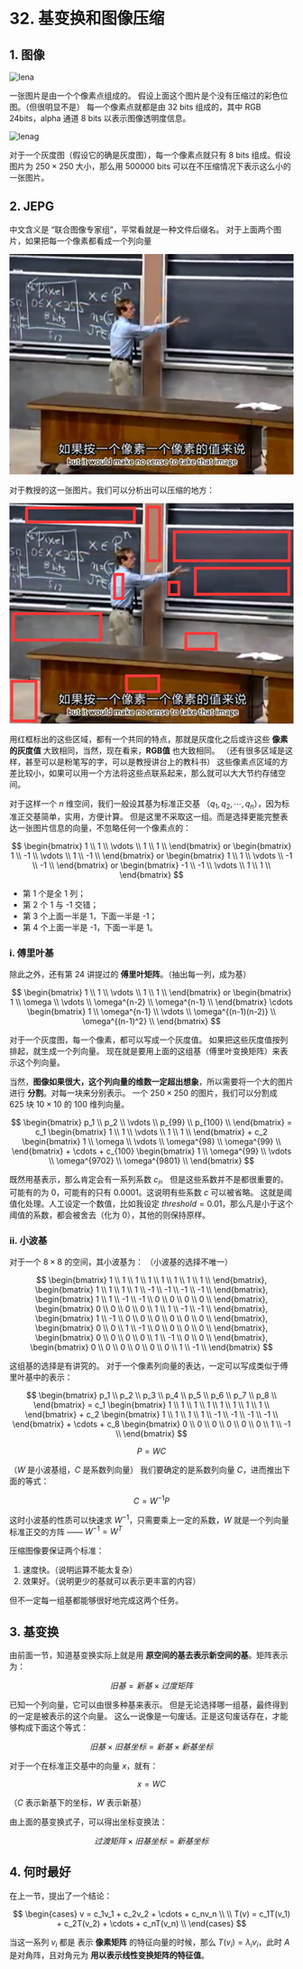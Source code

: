 # 32. 基变换和图像压缩

## 1. 图像

![lena](./img/lena.png)

一张图片是由一个个像素点组成的。
假设上面这个图片是个没有压缩过的彩色位图。（但很明显不是）
每一个像素点就都是由 32 bits 组成的，其中 RGB 24bits，alpha 通道 8 bits 以表示图像透明度信息。

![lenag](./img/lenag.png)

对于一个灰度图（假设它的确是灰度图），每一个像素点就只有 8 bits 组成。假设图片为 $250 \times 250$ 大小，那么用 500000 bits 可以在不压缩情况下表示这么小的一张图片。

## 2. JEPG

中文含义是 “联合图像专家组”，平常看就是一种文件后缀名。
对于上面两个图片，如果把每一个像素都看成一个列向量

![32_1](./img/32_1.png)

对于教授的这一张图片。我们可以分析出可以压缩的地方：

![32_2](./img/32_2.png)

用红框标出的这些区域，都有一个共同的特点，那就是灰度化之后或许这些 **像素的灰度值** 大致相同，当然，现在看来，**RGB值** 也大致相同。
（还有很多区域是这样，甚至可以是粉笔写的字，可以是教授讲台上的教科书）
这些像素点区域的方差比较小，如果可以用一个方法将这些点联系起来，那么就可以大大节约存储空间。

对于这样一个 $n$ 维空间，我们一般设其基为标准正交基 （$q_1, q_2, \cdots, q_n$），因为标准正交基简单，实用，方便计算。
但是这里不采取这一组。而是选择更能完整表达一张图片信息的向量，不忽略任何一个像素点的：

$$
\begin{bmatrix}
1 \\
1 \\
\vdots \\
1 \\
1 \\
\end{bmatrix} or
\begin{bmatrix}
1 \\
-1 \\
\vdots \\
1 \\
-1 \\
\end{bmatrix} or
\begin{bmatrix}
1 \\
1 \\
\vdots \\
-1 \\
-1 \\
\end{bmatrix} or
\begin{bmatrix}
-1 \\
-1 \\
\vdots \\
1 \\
1 \\
\end{bmatrix}
$$

* 第 1 个是全 1 列；
* 第 2 个 1 与 -1 交错；
* 第 3 个上面一半是 1，下面一半是 -1；
* 第 4 个上面一半是 -1，下面一半是 1。

### i. 傅里叶基

除此之外，还有第 24 讲提过的 **傅里叶矩阵**。（抽出每一列，成为基）

$$
\begin{bmatrix}
1 \\
1 \\
\vdots \\
1 \\
1 \\
\end{bmatrix} or
\begin{bmatrix}
1 \\
\omega \\
\vdots \\
\omega^{n-2} \\
\omega^{n-1} \\
\end{bmatrix} \cdots
\begin{bmatrix}
1 \\
\omega^{n-1} \\
\vdots \\
\omega^{(n-1)(n-2)} \\
\omega^{(n-1)^2} \\
\end{bmatrix}
$$

对于一个灰度图，每一个像素，都可以写成一个灰度值。
如果把这些灰度值按列排起，就生成一个列向量。
现在就是要用上面的这组基（傅里叶变换矩阵）来表示这个列向量。

当然，**图像如果很大，这个列向量的维数一定超出想象**，所以需要将一个大的图片进行 **分割**。对每一块来分别表示。
一个 $250 \times 250$ 的图片，我们可以分割成 625 块 $10 \times 10$ 的 100 维列向量。

$$
\begin{bmatrix}
p_1 \\
p_2 \\
\vdots \\
p_{99} \\
p_{100} \\
\end{bmatrix} = c_1
\begin{bmatrix}
1 \\
1 \\
\vdots \\
1 \\
1 \\
\end{bmatrix} + c_2
\begin{bmatrix}
1 \\
\omega \\
\vdots \\
\omega^{98} \\
\omega^{99} \\
\end{bmatrix} + \cdots + c_{100}
\begin{bmatrix}
1 \\
\omega^{99} \\
\vdots \\
\omega^{9702} \\
\omega^{9801} \\
\end{bmatrix}
$$

既然用基表示，那么肯定会有一系列系数 $c_i$。
但是这些系数并不是都很重要的。
可能有的为 0，可能有的只有 0.0001。这说明有些系数 $c$ 可以被省略。
这就是阈值化处理。人工设定一个数值，比如我设定 $threshold = 0.01$，那么凡是小于这个阈值的系数，都会被舍去（化为 0），其他的则保持原样。

### ii. 小波基

对于一个 $8 \times 8$ 的空间，其小波基为：
（小波基的选择不唯一）

$$
\begin{bmatrix}
1 \\
1 \\
1 \\
1 \\
1 \\
1 \\
1 \\
1 \\
\end{bmatrix},
\begin{bmatrix}
1 \\
1 \\
1 \\
1 \\
-1 \\
-1 \\
-1 \\
-1 \\
\end{bmatrix},
\begin{bmatrix}
1 \\
1 \\
-1 \\
-1 \\
0 \\
0 \\
0 \\
0 \\
\end{bmatrix},
\begin{bmatrix}
0 \\
0 \\
0 \\
0 \\
1 \\
1 \\
-1 \\
-1 \\
\end{bmatrix},
\begin{bmatrix}
1 \\
-1 \\
0 \\
0 \\
0 \\
0 \\
0 \\
0 \\
\end{bmatrix},
\begin{bmatrix}
0 \\
0 \\
1 \\
-1 \\
0 \\
0 \\
0 \\
0 \\
\end{bmatrix},
\begin{bmatrix}
0 \\
0 \\
0 \\
0 \\
1 \\
-1 \\
0 \\
0 \\
\end{bmatrix},
\begin{bmatrix}
0 \\
0 \\
0 \\
0 \\
0 \\
0 \\
1 \\
-1 \\
\end{bmatrix}
$$

这组基的选择是有讲究的。
对于一个像素列向量的表达，一定可以写成类似于傅里叶基中的表示：

$$
\begin{bmatrix}
p_1 \\
p_2 \\
p_3 \\
p_4 \\
p_5 \\
p_6 \\
p_7 \\
p_8 \\
\end{bmatrix} = c_1
\begin{bmatrix}
1 \\
1 \\
1 \\
1 \\
1 \\
1 \\
1 \\
1 \\
\end{bmatrix} + c_2
\begin{bmatrix}
1 \\
1 \\
1 \\
1 \\
-1 \\
-1 \\
-1 \\
-1 \\
\end{bmatrix} + \cdots + c_8
\begin{bmatrix}
0 \\
0 \\
0 \\
0 \\
0 \\
0 \\
1 \\
-1 \\
\end{bmatrix}
$$

$$
P = W C
$$

（$W$ 是小波基组，$C$ 是系数列向量）
我们要确定的是系数列向量 $C$，进而推出下面的等式：

$$
C = W^{-1} P
$$

这时小波基的性质可以快速求 $W^{-1}$，只需要乘上一定的系数，$W$ 就是一个列向量标准正交的方阵 —— $W^{-1} = W^T$

压缩图像要保证两个标准：

1. 速度快。（说明运算不能太复杂）
2. 效果好。（说明更少的基就可以表示更丰富的内容）

但不一定每一组基都能够很好地完成这两个任务。

## 3. 基变换

由前面一节，知道基变换实际上就是用 **原空间的基去表示新空间的基**。矩阵表示为：

$$
旧基 = 新基 \times 过度矩阵
$$

已知一个列向量，它可以由很多种基来表示。
但是无论选择哪一组基，最终得到的一定是被表示的这个向量。
这么一说像是一句废话。正是这句废话存在，才能够构成下面这个等式：

$$
旧基 \times 旧基坐标 = 新基 \times 新基坐标
$$

对于一个在标准正交基中的向量 $x$，就有：

$$
x = WC
$$

（$C$ 表示新基下的坐标，$W$ 表示新基）

由上面的基变换式子，可以得出坐标变换法：

$$
过渡矩阵 \times 旧基坐标 = 新基坐标
$$

## 4. 何时最好

在上一节，提出了一个结论：

$$
\begin{cases}
v = c_1v_1 + c_2v_2 + \cdots + c_nv_n \\
\\
T(v) = c_1T(v_1) + c_2T(v_2) + \cdots + c_nT(v_n) \\
\end{cases}
$$

当这一系列 $v_i$ 都是 表示 **像素矩阵** 的特征向量的时候，那么 $T(v_i) = \lambda_i v_i$，此时 $A$ 是对角阵，且对角元为 **用以表示线性变换矩阵的特征值**。
